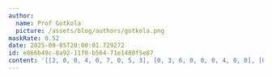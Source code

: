 ```yaml
---
author:
  name: Prof Gotkola
  picture: /assets/blog/authors/gotkola.png
maskRate: 0.52
date: 2025-09-05T20:00:01.729272
id: e866b49c-8a92-11f0-b564-71e1480f5e87
content: '[[2, 0, 0, 4, 0, 7, 0, 5, 3], [0, 3, 6, 0, 0, 0, 4, 0, 0], [0, 0, 8, 0, 5, 3, 0, 0, 0], [0, 4, 0, 0, 0, 0, 3, 2, 8], [3, 0, 0, 5, 0, 0, 6, 0, 7], [0, 1, 0, 3, 8, 2, 0, 0, 9], [8, 0, 9, 7, 0, 5, 2, 0, 4], [0, 0, 4, 9, 0, 0, 7, 6, 5], [0, 5, 3, 6, 2, 0, 0, 0, 0]]'
---
```

